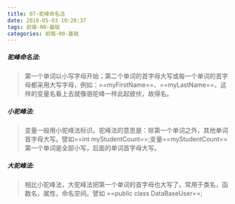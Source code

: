 ```yaml
---
title: 07-驼峰命名法
date: 2018-05-03 10:28:37
tags: 前端-00-基础
categories: 前端-00-基础
---
```

##### 驼峰命名法:

> 第一个单词以小写字母开始；第二个单词的首字母大写或每一个单词的首字母都采用大写字母，例如：==myFirstName==、==myLastName==，这样的变量名看上去就像骆驼峰一样此起彼伏，故得名。

##### 小驼峰法:

> 变量一般用小驼峰法标识。驼峰法的意思是：除第一个单词之外，其他单词首字母大写。譬如==int myStudentCount==;变量==myStudentCount==第一个单词是全部小写，后面的单词首字母大写。

##### 大驼峰法:

> 相比小驼峰法，大驼峰法把第一个单词的首字母也大写了。常用于类名，函数名，属性，命名空间。譬如
==public class DataBaseUser==;